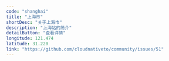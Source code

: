```yaml
---
code: "shanghai"
title: "上海市"
shortDesc: "关于上海市"
description: "上海站的简介"
detailButton: "查看详情"
longitude: 121.474
latitude: 31.220
link: "https://github.com/cloudnativeto/community/issues/51"
---
```

